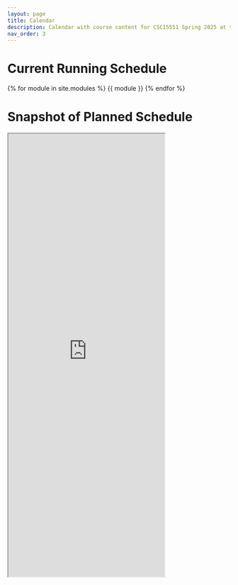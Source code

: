 ```yaml
---
layout: page
title: Calendar
description: Calendar with course content for CSCI5551 Spring 2025 at the University of Minnesota.
nav_order: 3
---
```

# Current Running Schedule
{% for module in site.modules %}
{{ module }}
{% endfor %}


# Snapshot of Planned Schedule
<div>
<iframe width='70%' height='1000' src="https://docs.google.com/spreadsheets/d/e/2PACX-1vQICN39Ogizdtk4csTuoFP7cQFE3J3Ec8MP9I83H6UZIB31L2U37GfqVj0BDkYw3P2V7Hv3jo0MKxfT/pubhtml?gid=0&amp;single=true&amp;widget=true&amp;headers=false"></iframe>

</div>